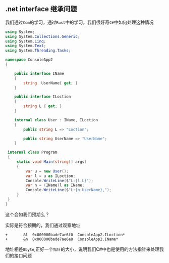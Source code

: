 ## .net interface 继承问题

我们通过`Com`的学习，通过`Rust`中的学习，我们很好奇`C#`中如何处理这种情况

```cs
using System;
using System.Collections.Generic;
using System.Linq;
using System.Text;
using System.Threading.Tasks;

namespace ConsoleApp2
{

    public interface IName
    {
        string  UserName{ get; }
    }

    public interface ILoction
    {
        string L { get; }
    }

    internal class User : IName, ILoction
    {
        public string L => "Loction";

        public string UserName => "UserName";
    }

 internal class Program
 {
     static void Main(string[] args)
     {
         var u = new User();
         var l = u as ILoction;
         Console.WriteLine($"L:{l.L}");
         var n = (IName)l as IName;
         Console.WriteLine($"L:{n.UserName},");
     }
 }
}

```
这个会如我们预期么？

实际是符合预期的，我们通过观察地址


    +		&l	0x000000bade7ae6f0	ConsoleApp2.ILoction*
    +		&n	0x000000bade7ae6e8	ConsoleApp2.IName*

地址相差`8byte`,正好一个`指针`的大小，说明我们C#中也是使用的方法指针来处理我们的接口问题

